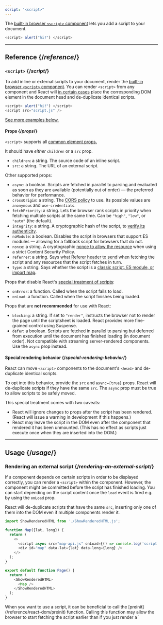 ```yaml
---
script: "<script>"
---
```


<Intro>

The [built-in browser `<script>` component](https://developer.mozilla.org/en-US/docs/Web/HTML/Element/script) lets you add a script to your document.

```js
<script> alert("hi!") </script>
```

</Intro>

<InlineToc />

---

## Reference {/*reference*/}

### `<script>` {/*script*/}

To add inline or external scripts to your document, render the [built-in browser `<script>` component](https://developer.mozilla.org/en-US/docs/Web/HTML/Element/script). You can render `<script>` from any component and React will [in certain cases](#special-rendering-behavior) place the corresponding DOM element in the document head and de-duplicate identical scripts.

```js
<script> alert("hi!") </script>
<script src="script.js" />
```

[See more examples below.](#usage)

#### Props {/*props*/}

`<script>` supports all [common element props.](/reference/react-dom/components/common#common-props)

It should have *either* `children` or a `src` prop.

* `children`: a string. The source code of an inline script.
* `src`: a string. The URL of an external script.

Other supported props:

* `async`: a boolean. Scripts are fetched in parallel to parsing and evaluated as soon as they are available (potentially out of order) — the preferred behavior for performance.
*  `crossOrigin`: a string. The [CORS policy](https://developer.mozilla.org/en-US/docs/Web/HTML/Attributes/crossorigin) to use. Its possible values are `anonymous` and `use-credentials`.
* `fetchPriority`: a string. Lets the browser rank scripts in priority when fetching multiple scripts at the same time. Can be `"high"`, `"low"`, or `"auto"` (the default).
* `integrity`: a string. A cryptographic hash of the script, to [verify its authenticity](https://developer.mozilla.org/en-US/docs/Web/Security/Subresource_Integrity).
* `noModule`: a boolean. Disables the script in browsers that support ES modules — allowing for a fallback script for browsers that do not.
* `nonce`: a string. A cryptographic [nonce to allow the resource](https://developer.mozilla.org/en-US/docs/Web/HTML/Global_attributes/nonce) when using a strict Content Security Policy.
* `referrer`: a string. Says [what Referer header to send](https://developer.mozilla.org/en-US/docs/Web/HTML/Element/script#referrerpolicy) when fetching the script and any resources that the script fetches in turn. 
* `type`: a string. Says whether the script is a [classic script, ES module, or import map](https://developer.mozilla.org/en-US/docs/Web/HTML/Element/script/type).

Props that disable React's [special treatment of scripts](#special-rendering-behavior):

* `onError`: a function. Called when the script fails to load.
* `onLoad`: a function. Called when the script finishes being loaded.

Props that are **not recommended** for use with React:

* `blocking`: a string. If set to `"render"`, instructs the browser not to render the page until the scriptsheet is loaded. React provides more fine-grained control using Suspense.
* `defer`: a boolean. Scripts are fetched in parallel to parsing but deferred from execution until the document has finished loading (in document order). Not compatible with streaming server-rendered components. Use the `async` prop instead.

#### Special rendering behavior {/*special-rendering-behavior*/}

React can move `<script>` components to the document's `<head>` and de-duplicate identical scripts.

To opt into this behavior, provide the `src` and `async={true}` props. React will de-duplicate scripts if they have the same `src`. The `async` prop must be true to allow scripts to be safely moved.

This special treatment comes with two caveats:

* React will ignore changes to props after the script has been rendered. (React will issue a warning in development if this happens.)
* React may leave the script in the DOM even after the component that rendered it has been unmounted. (This has no effect as scripts just execute once when they are inserted into the DOM.)

---

## Usage {/*usage*/}

### Rendering an external script {/*rendering-an-external-script*/}

If a component depends on certain scripts in order to be displayed correctly, you can render a `<script>` within the component.
However, the component might be committed before the script has finished loading.
You can start depending on the script content once the `load` event is fired e.g. by using the `onLoad` prop.

React will de-duplicate scripts that have the same `src`, inserting only one of them into the DOM even if multiple components render it.

<SandpackWithHTMLOutput>

```js src/App.js active
import ShowRenderedHTML from './ShowRenderedHTML.js';

function Map({lat, long}) {
  return (
    <>
      <script async src="map-api.js" onLoad={() => console.log('script loaded')} />
      <div id="map" data-lat={lat} data-long={long} />
    </>
  );
}

export default function Page() {
  return (
    <ShowRenderedHTML>
      <Map />
    </ShowRenderedHTML>
  );
}
```

</SandpackWithHTMLOutput>

<Note>
When you want to use a script, it can be beneficial to call the [preinit](/reference/react-dom/preinit) function. Calling this function may allow the browser to start fetching the script earlier than if you just render a `<script>` component, for example by sending an [HTTP Early Hints response](https://developer.mozilla.org/en-US/docs/Web/HTTP/Status/103).
</Note>

### Rendering an inline script {/*rendering-an-inline-script*/}

To include an inline script, render the `<script>` component with the script source code as its children. Inline scripts are not de-duplicated or moved to the document `<head>`.

<SandpackWithHTMLOutput>

```js src/App.js active
import ShowRenderedHTML from './ShowRenderedHTML.js';

function Tracking() {
  return (
    <script>
      ga('send', 'pageview');
    </script>
  );
}

export default function Page() {
  return (
    <ShowRenderedHTML>
      <h1>My Website</h1>
      <Tracking />
      <p>Welcome</p>
    </ShowRenderedHTML>
  );
}
```

</SandpackWithHTMLOutput>
